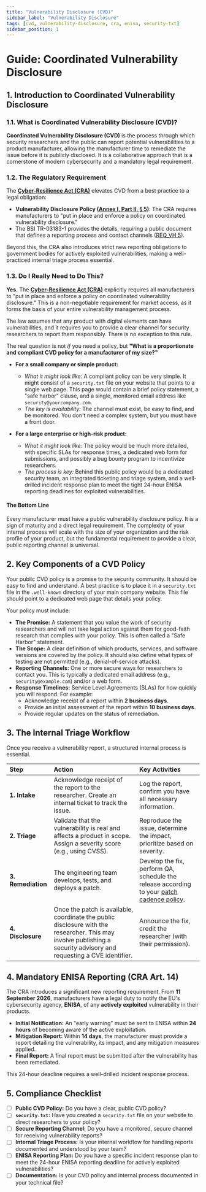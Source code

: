 ```yaml
---
title: "Vulnerability Disclosure (CVD)"
sidebar_label: "Vulnerability Disclosure"
tags: [cvd, vulnerability-disclosure, cra, enisa, security-txt]
sidebar_position: 1
---
```

# Guide: Coordinated Vulnerability Disclosure

## 1. Introduction to Coordinated Vulnerability Disclosure

### 1.1. What is Coordinated Vulnerability Disclosure (CVD)?

**Coordinated Vulnerability Disclosure (CVD)** is the process through which security researchers and the public can report potential vulnerabilities to a product manufacturer, allowing the manufacturer time to remediate the issue before it is publicly disclosed. It is a collaborative approach that is a cornerstone of modern cybersecurity and a mandatory legal requirement.

### 1.2. The Regulatory Requirement

The **[Cyber-Resilience Act (CRA)](./../../standards/eu/cra-overview.md)** elevates CVD from a best practice to a legal obligation:

-   **Vulnerability Disclosure Policy ([Annex I, Part II, § 5][cra_annexI])**: The CRA requires manufacturers to "put in place and enforce a policy on coordinated vulnerability disclosure."
-   The BSI TR-03183-1 provides the details, requiring a public document that defines a reporting process and contact channels ([REQ_VH 5][bsi_tr_03183_p1]).

Beyond this, the CRA also introduces strict new reporting obligations to government bodies for actively exploited vulnerabilities, making a well-practiced internal triage process essential.

### 1.3. Do I Really Need to Do This?

**Yes.** The **[Cyber-Resilience Act (CRA)](./../../standards/eu/cra-overview.md)** explicitly requires all manufacturers to "put in place and enforce a policy on coordinated vulnerability disclosure." This is a non-negotiable requirement for market access, as it forms the basis of your entire vulnerability management process.

The law assumes that any product with digital elements can have vulnerabilities, and it requires you to provide a clear channel for security researchers to report them responsibly. There is no exception to this rule.

The real question is not *if* you need a policy, but **"What is a proportionate and compliant CVD policy for a manufacturer of my size?"**

-   **For a small company or simple product:**
    -   *What it might look like:* A compliant policy can be very simple. It might consist of a `security.txt` file on your website that points to a single web page. This page would contain a brief policy statement, a "safe harbor" clause, and a single, monitored email address like `security@yourcompany.com`.
    -   *The key is availability:* The channel must exist, be easy to find, and be monitored. You don't need a complex system, but you must have a front door.

-   **For a large enterprise or high-risk product:**
    -   *What it might look like:* The policy would be much more detailed, with specific SLAs for response times, a dedicated web form for submissions, and possibly a bug bounty program to incentivize researchers.
    -   *The process is key:* Behind this public policy would be a dedicated security team, an integrated ticketing and triage system, and a well-drilled incident response plan to meet the tight 24-hour ENISA reporting deadlines for exploited vulnerabilities.

#### The Bottom Line

Every manufacturer must have a public vulnerability disclosure policy. It is a sign of maturity and a direct legal requirement. The complexity of your internal process will scale with the size of your organization and the risk profile of your product, but the fundamental requirement to provide a clear, public reporting channel is universal.

## 2. Key Components of a CVD Policy

Your public CVD policy is a promise to the security community. It should be easy to find and understand. A best practice is to place it in a `security.txt` file in the `.well-known` directory of your main company website. This file should point to a dedicated web page that details your policy.

Your policy must include:
-   **The Promise:** A statement that you value the work of security researchers and will not take legal action against them for good-faith research that complies with your policy. This is often called a "Safe Harbor" statement.
-   **The Scope:** A clear definition of which products, services, and software versions are covered by the policy. It should also define what types of testing are not permitted (e.g., denial-of-service attacks).
-   **Reporting Channels:** One or more secure ways for researchers to contact you. This is typically a dedicated email address (e.g., `security@example.com`) and/or a web form.
-   **Response Timelines:** Service Level Agreements (SLAs) for how quickly you will respond. For example:
    -   Acknowledge receipt of a report within **2 business days**.
    -   Provide an initial assessment of the report within **10 business days**.
    -   Provide regular updates on the status of remediation.

## 3. The Internal Triage Workflow

Once you receive a vulnerability report, a structured internal process is essential.

| Step | Action | Key Activities |
| :--- | :--- | :--- |
| **1. Intake** | Acknowledge receipt of the report to the researcher. Create an internal ticket to track the issue. | Log the report, confirm you have all necessary information. |
| **2. Triage** | Validate that the vulnerability is real and affects a product in scope. Assign a severity score (e.g., using CVSS). | Reproduce the issue, determine the impact, prioritize based on severity. |
| **3. Remediation** | The engineering team develops, tests, and deploys a patch. | Develop the fix, perform QA, schedule the release according to your [patch cadence policy](./patch-cadence.md). |
| **4. Disclosure** | Once the patch is available, coordinate the public disclosure with the researcher. This may involve publishing a security advisory and requesting a CVE identifier. | Announce the fix, credit the researcher (with their permission). |

## 4. Mandatory ENISA Reporting (CRA Art. 14)

The CRA introduces a significant new reporting requirement. From **11 September 2026**, manufacturers have a legal duty to notify the EU's cybersecurity agency, **ENISA**, of any **actively exploited** vulnerability in their products.

-   **Initial Notification:** An "early warning" must be sent to ENISA within **24 hours** of becoming aware of the active exploitation.
-   **Mitigation Report:** Within **14 days**, the manufacturer must provide a report detailing the vulnerability, its impact, and any mitigation measures applied.
-   **Final Report:** A final report must be submitted after the vulnerability has been remediated.

This 24-hour deadline requires a well-drilled incident response process.

## 5. Compliance Checklist

- [ ] **Public CVD Policy:** Do you have a clear, public CVD policy?
- [ ] **`security.txt`:** Have you created a `security.txt` file on your website to direct researchers to your policy?
- [ ] **Secure Reporting Channel:** Do you have a monitored, secure channel for receiving vulnerability reports?
- [ ] **Internal Triage Process:** Is your internal workflow for handling reports documented and understood by your team?
- [ ] **ENISA Reporting Plan:** Do you have a specific incident response plan to meet the 24-hour ENISA reporting deadline for actively exploited vulnerabilities?
- [ ] **Documentation:** Is your CVD policy and internal process documented in your technical file?

<!-- Citations -->
[cra_art14]: https://eur-lex.europa.eu/legal-content/EN/TXT/?uri=CELEX:02024R2847-20241120#art_14 "CRA Article 14 – Reporting obligations of manufacturers"
[cra_annexI]: https://eur-lex.europa.eu/legal-content/EN/TXT/?uri=CELEX:02024R2847-20241120#anx_I "CRA Annex I – Essential cybersecurity requirements"
[bsi_tr_03183_p1]: https://www.bsi.bund.de/SharedDocs/Downloads/EN/BSI/Publications/TechGuidelines/TR03183/BSI-TR-03183-1-0_9_0.pdf "BSI TR-03183 Part 1: General requirements"